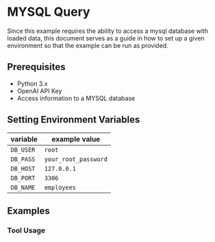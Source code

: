 # MYSQL Query

Since this example requires the ability to access a mysql database with loaded data, this document serves as a guide in how to set up a given environment so that the example can be run as provided.

## Prerequisites

- Python 3.x
- OpenAI API Key
- Access information to a MYSQL database

## Setting Environment Variables

| variable  | example value        |
| --------- | -------------------- |
| `DB_USER` | `root`               |
| `DB_PASS` | `your_root_password` |
| `DB_HOST` | `127.0.0.1`          |
| `DB_PORT` | `3306`               |
| `DB_NAME` | `employees`          |

## Examples

### Tool Usage

